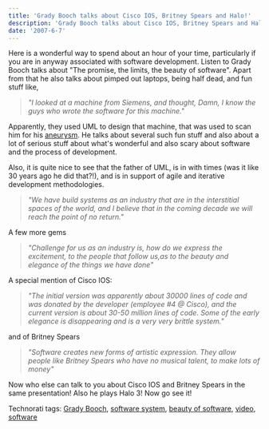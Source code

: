 ```yaml
---
title: 'Grady Booch talks about Cisco IOS, Britney Spears and Halo!'
description: 'Grady Booch talks about Cisco IOS, Britney Spears and Halo!'
date: '2007-6-7'
---
```


Here is a wonderful way to spend about an hour of your time, particularly if you are in anyway associated with software development. Listen to Grady Booch talks about "The promise, the limits, the beauty of software". Apart from that he also talks about pimped out laptops, being half dead, and fun stuff like,

> _"I looked at a machine from Siemens, and thought, Damn, I know the guys who wrote the software for this machine."_

Apparently, they used UML to design that machine, that was used to scan him for his [aneurysm][0]. He talks about several such fun stuff and also about a lot of serious stuff about what's wonderful and also scary about software and the process of development.

Also, it is quite nice to see that the father of UML, is in with times (was it like 30 years ago he did that?!), and is in support of agile and iterative development methodologies.

> _"We have build systems as an industry that are in the interstitial spaces of the world, and I believe that in the coming decade we will reach the point of no return."_

A few more gems

> _"Challenge for us as an industry is, how do we express the excitement, to the people that follow us,as to the beauty and elegance of the things we have done"_

A special mention of Cisco IOS:

> _"The initial version was apparently about 30000 lines of code and was donated by the developer (employee \#4 @ Cisco), and the current version is about 30-50 million lines of code. Some of the early elegance is disappearing and is a very very brittle system."_

and of Britney Spears

> _"Software creates new forms of artistic expression. They allow people like Britney Spears who have no musical talent, to make lots of money"_

Now who else can talk to you about Cisco IOS and Britney Spears in the same presentation! Also he plays Halo 3! Now go see it!

Technorati tags: [Grady Booch][1], [software system][2], [beauty of software][3], [video][4], [software][5]


[0]: http://en.wikipedia.org/wiki/Aneurysm
[1]: http://technorati.com/tags/Grady%20Booch
[2]: http://technorati.com/tags/software%20system
[3]: http://technorati.com/tags/beauty%20of%20software
[4]: http://technorati.com/tags/video
[5]: http://technorati.com/tags/software
